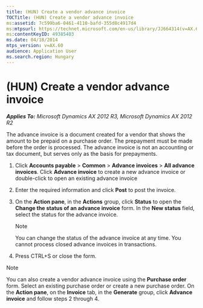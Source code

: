 ```yaml
---
title: (HUN) Create a vendor advance invoice
TOCTitle: (HUN) Create a vendor advance invoice
ms:assetid: 7c599ba6-0461-4110-bafd-355d8c4917d4
ms:mtpsurl: https://technet.microsoft.com/en-us/library/JJ664314(v=AX.60)
ms:contentKeyID: 49385403
ms.date: 04/18/2014
mtps_version: v=AX.60
audience: Application User
ms.search.region: Hungary
---
```


# (HUN) Create a vendor advance invoice 


_**Applies To:** Microsoft Dynamics AX 2012 R3, Microsoft Dynamics AX 2012 R2_

The advance invoice is a document created for a vendor that shows the amount to be prepaid on a purchase order. The prepayment must be made before the order is processed. The advance invoice is not an accounting or tax document, but serves only as the basis for prepayments.

1.  Click **Accounts payable** \> **Common** \> **Advance invoices** \> **All advance invoices**. Click **Advance invoice** to create a new advance invoice or double-click to open an existing advance invoice

2.  Enter the required information and click **Post** to post the invoice.

3.  On the **Action pane**, in the **Actions** group, click **Status** to open the **Change the status of an advance invoice** form. In the **New status** field, select the status for the advance invoice.
    

    > [!NOTE]
    > <P>You can change the status of the advance invoice at any time. You cannot process closed advance invoices in transactions.</P>



4.  Press CTRL+S or close the form.


> [!NOTE]
> <P>You can also create a vendor advance invoice using the <STRONG>Purchase order</STRONG> form. Select an existing purchase order or create a new purchase order. On the <STRONG>Action pane</STRONG>, on the <STRONG>Invoice</STRONG> tab, in the <STRONG>Generate</STRONG> group, click <STRONG>Advance invoice</STRONG> and follow steps 2 through 4.</P>


  



